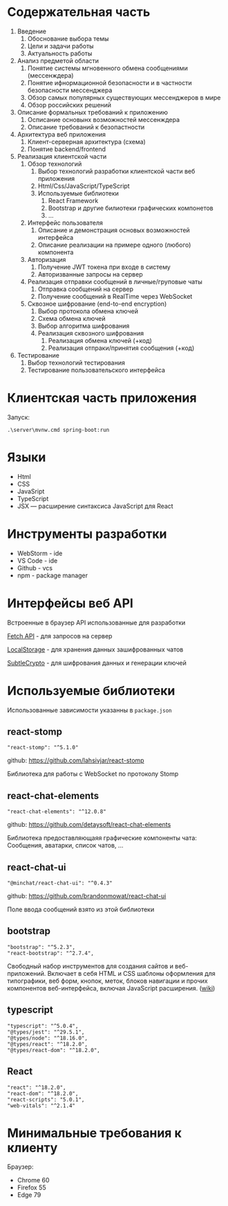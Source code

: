 
# Содержательная часть

1. Введение
    1. Обоснование выбора темы
    1. Цели и задачи работы
    1. Актуальность работы
1. Анализ предметой области 
    1. Понятие системы мгновенного обмена сообщениями (мессенждера)
    1. Понятие ифнормационной безопасности и в частности безопасности мессенджера
    1. Обзор самых популярных существующих мессенджеров в мире
    1. Обзор российских решений
1. Описание формальных требований к приложению
    1. Осписание основынх возможностей мессенждера
    1. Описание требований к безопастности
1. Архитектура веб приложения
    1. Клиент-серверная архитектура (схема)
    1. Понятие backend/frontend
1. Реализация клиентской части
    1. Обзор технологий
        1. Выбор технологий разработки клиентской части веб приложения 
        1. Html/Css/JavaScript/TypeScript
        1. Используемые библиотеки
            1. React Framework
            1. Bootstrap и другие билиотеки графических компонетов
            1. ...
    1. Интерфейс пользователя
        1. Описание и демонстрация основых возможностей интерфейса
        1. Описание реализации на примере одного (любого) компонента
    1. Авторизация
        1. Получение JWT токена при входе в систему
        1. Авторизванные запросы на сервер
    1. Реализация отправки сообщений в личные/груповые чаты
        1. Отправка сообщений на сервер
        1. Получение сообщений в RealTime через WebSocket
    1. Сквозное шифрование (end-to-end encryption)
        1. Выбор протокола обмена ключей
        1. Схема обмена ключей
        1. Выбор алгоритма шифрования
        1. Реализация сквозного шифрования
            1. Реализация обмена ключей (+код)
            1. Реализация отпраки/принятия сообщения (+код)
1. Тестирование
    1. Выбор технологий тестирования
    1. Тестирование пользовательского интерфейса



# Клиентская часть приложения 

Запуск:

```
.\server\mvnw.cmd spring-boot:run
```

# Языки

* Html
* CSS
* JavaSript
* TypeScript
* JSX — расширение синтаксиса JavaScript для React

# Инструменты разработки

* WebStorm - ide
* VS Code - ide
* Github - vcs
* npm - package manager

# Интерфейсы веб API

Встроенные в браузер API использованные для разработки

[Fetch API](https://developer.mozilla.org/ru/docs/Web/API/Fetch_API) - для запросов на сервер

[LocalStorage](https://developer.mozilla.org/ru/docs/Web/API/Window/localStorage) - для хранения данных зашифрованных чатов

[SubtleCrypto](https://developer.mozilla.org/ru/docs/Web/API/SubtleCrypto) - для шифрования данных и генерации ключей

# Используемые библиотеки

Использованные зависимости указанны в `package.json`

## react-stomp
```
"react-stomp": "^5.1.0"
```

github: https://github.com/lahsivjar/react-stomp

Библиотека для работы с WebSocket по протоколу Stomp

## react-chat-elements

```
"react-chat-elements": "^12.0.8"
```

github: https://github.com/detaysoft/react-chat-elements

Библиотека предоставляющаяя графические компоненты чата: Сообщения, аватарки, список чатов, ...

## react-chat-ui

```
"@minchat/react-chat-ui": "^0.4.3"
```

github: https://github.com/brandonmowat/react-chat-ui

Поле ввода сообщений взято из этой библиотеки

## bootstrap

```
"bootstrap": "^5.2.3",
"react-bootstrap": "^2.7.4",
```
Свободный набор инструментов для создания сайтов и веб-приложений. Включает в себя HTML и CSS шаблоны оформления для типографики, веб форм, кнопок, меток, блоков навигации и прочих компонентов веб-интерфейса, включая JavaScript расширения. ([wiki](https://ru.wikipedia.org/wiki/Bootstrap_(%D1%84%D1%80%D0%B5%D0%B9%D0%BC%D0%B2%D0%BE%D1%80%D0%BA)))

## typescript

```
"typescript": "^5.0.4",
"@types/jest": "^29.5.1",
"@types/node": "^18.16.0",
"@types/react": "^18.2.0",
"@types/react-dom": "^18.2.0",
```

## React

```
"react": "^18.2.0",
"react-dom": "^18.2.0",
"react-scripts": "5.0.1",
"web-vitals": "^2.1.4"
```

# Минимальные требования к клиенту
Браузер:
* Chrome 60
* Firefox 55
* Edge 79

